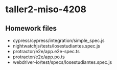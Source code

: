# taller2-miso-4208

## Homework files

 - cypress/cypress/integration/simple_spec.js
 - nightwatchjs/tests/losestudiantes.spec.js
 - protractor/e2e/app.e2e-spec.ts
 - protractor/e2e/app.po.ts
 - webdriver-io/test/specs/losestudiantes.spec.js
 
